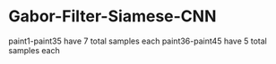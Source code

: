 # Gabor-Filter-Siamese-CNN
paint1-paint35 have 7 total samples each 
paint36-paint45 have 5 total samples each

